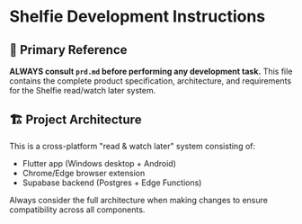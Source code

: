 # Shelfie Development Instructions

## 🎯 Primary Reference
**ALWAYS consult `prd.md` before performing any development task.** This file contains the complete product specification, architecture, and requirements for the Shelfie read/watch later system.

## 🏗️ Project Architecture
This is a cross-platform "read & watch later" system consisting of:
- Flutter app (Windows desktop + Android)
- Chrome/Edge browser extension
- Supabase backend (Postgres + Edge Functions)

Always consider the full architecture when making changes to ensure compatibility across all components.